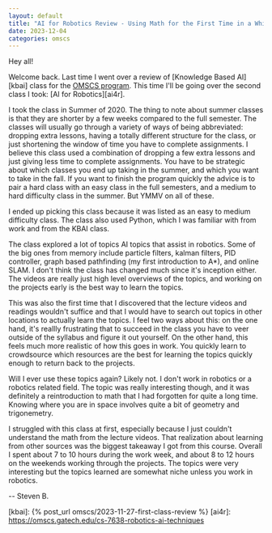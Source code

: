 ```yaml
---
layout: default
title: "AI for Robotics Review - Using Math for the First Time in a While!"
date: 2023-12-04
categories: omscs
---
```


Hey all!

Welcome back. Last time I went over a review of [Knowledge Based AI][kbai] class for the [OMSCS program][omscs-info]. This time I'll be going over the second class I took: [AI for Robotics][ai4r].

I took the class in Summer of 2020. The thing to note about summer classes is that they are shorter by a few weeks compared to the full semester. The classes will usually go through a variety of ways of being abbreviated: dropping extra lessons, having a totally different structure for the class, or just shortening the window of time you have to complete assignments. I believe this class used a combination of dropping a few extra lessons and just giving less time to complete assignments. You have to be strategic about which classes you end up taking in the summer, and which you want to take in the fall. If you want to finish the program quickly the advice is to pair a hard class with an easy class in the full semesters, and a medium to hard difficulty class in the summer. But YMMV on all of these.

I ended up picking this class because it was listed as an easy to medium difficulty class. The class also used Python, which I was familiar with from work and from the KBAI class.

The class explored a lot of topics AI topics that assist in robotics. Some of the big ones from memory include particle filters, kalman filters, PID controller, graph based pathfinding (my first introduction to A*), and online SLAM. I don't think the class has changed much since it's inception either. The videos are really just high level overviews of the topics, and working on the projects early is the best way to learn the topics.

This was also the first time that I discovered that the lecture videos and readings wouldn't suffice and that I would have to search out topics in other locations to actually learn the topics. I feel two ways about this: on the one hand, it's reallly frustrating that to succeed in the class you have to veer outside of the syllabus and figure it out yourself. On the other hand, this feels much more realistic of how this goes in work. You quickly learn to crowdsource which resources are the best for learning the topics quickly enough to return back to the projects.

Will I ever use these topics again? Likely not. I don't work in robotics or a robotics related field. The topic was really interesting though, and it was definitely a reintroduction to math that I had forgotten for quite a long time. Knowing where you are in space involves quite a bit of geometry and trigonemetry.

I struggled with this class at first, especially because I just couldn't understand the math from the lecture videos. That realization about learning from other sources was the biggest takeaway I got from this course. Overall I spent about 7 to 10 hours during the work week, and about 8 to 12 hours on the weekends working through the projects. The topics were very interesting but the topics learned are somewhat niche unless you work in robotics.

-- Steven B.

[omscs-info]: https://omscs.gatech.edu/program-information
[kbai]: {% post_url omscs/2023-11-27-first-class-review %}
[ai4r]: https://omscs.gatech.edu/cs-7638-robotics-ai-techniques